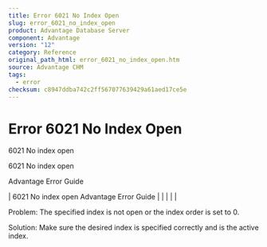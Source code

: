 ```yaml
---
title: Error 6021 No Index Open
slug: error_6021_no_index_open
product: Advantage Database Server
component: Advantage
version: "12"
category: Reference
original_path_html: error_6021_no_index_open.htm
source: Advantage CHM
tags:
  - error
checksum: c8947ddba742c2ff567077639429a61aed17ce5e
---
```


# Error 6021 No Index Open

6021 No index open

6021 No index open

Advantage Error Guide

| 6021 No index open  Advantage Error Guide |  |  |  |  |

Problem: The specified index is not open or the index order is set to 0.

Solution: Make sure the desired index is specified correctly and is the active index.
